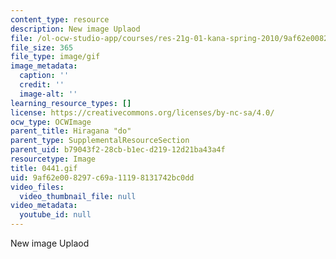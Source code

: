 ```yaml
---
content_type: resource
description: New image Uplaod
file: /ol-ocw-studio-app/courses/res-21g-01-kana-spring-2010/9af62e008297c69a11198131742bc0dd_0441.gif
file_size: 365
file_type: image/gif
image_metadata:
  caption: ''
  credit: ''
  image-alt: ''
learning_resource_types: []
license: https://creativecommons.org/licenses/by-nc-sa/4.0/
ocw_type: OCWImage
parent_title: Hiragana "do"
parent_type: SupplementalResourceSection
parent_uid: b79043f2-28cb-b1ec-d219-12d21ba43a4f
resourcetype: Image
title: 0441.gif
uid: 9af62e00-8297-c69a-1119-8131742bc0dd
video_files:
  video_thumbnail_file: null
video_metadata:
  youtube_id: null
---
```

New image Uplaod
